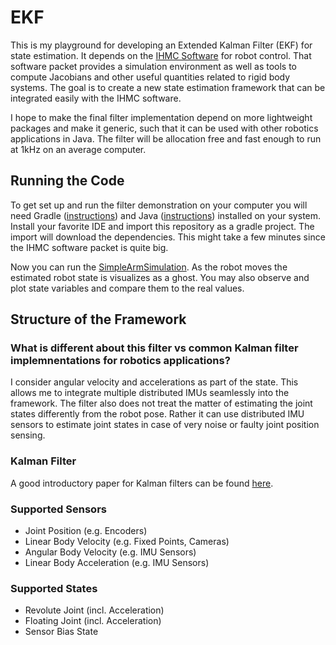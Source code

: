 # EKF

This is my playground for developing an Extended Kalman Filter (EKF) for state estimation. It depends on the [IHMC Software](https://github.com/ihmcrobotics/ihmc-open-robotics-software) for robot control. That software packet provides a simulation environment as well as tools to compute Jacobians and other useful quantities related to rigid body systems. The goal is to create a new state estimation framework that can be integrated easily with the IHMC software.

I hope to make the final filter implementation depend on more lightweight packages and make it generic, such that it can be used with other robotics applications in Java. The filter will be allocation free and fast enough to run at 1kHz on an average computer.

## Running the Code

To get set up and run the filter demonstration on your computer you will need Gradle ([instructions](https://ihmcrobotics.github.io/documentation/10-installation/01-gradle/00-installing-gradle/)) and Java ([instructions](([instructions]()))) installed on your system. Install your favorite IDE and import this repository as a gradle project. The import will download the dependencies. This might take a few minutes since the IHMC software packet is quite big.

Now you can run the [SimpleArmSimulation](https://github.com/georgwi/EKF/blob/master/src/us/ihmc/ekf/robots/SimpleArmSimulation.java). As the robot moves the estimated robot state is visualizes as a ghost. You may also observe and plot state variables and compare them to the real values.

## Structure of the Framework

### What is different about this filter vs common Kalman filter implemnentations for robotics applications?

I consider angular velocity and accelerations as part of the state. This allows me to integrate multiple distributed IMUs seamlessly into the framework. The filter also does not treat the matter of estimating the joint states differently from the robot pose. Rather it can use distributed IMU sensors to estimate joint states in case of very noise or faulty joint position sensing.

### Kalman Filter
A good introductory paper for Kalman filters can be found [here](https://www.cs.unc.edu/~welch/media/pdf/kalman_intro.pdf).

### Supported Sensors
 - Joint Position (e.g. Encoders)
 - Linear Body Velocity (e.g. Fixed Points, Cameras)
 - Angular Body Velocity (e.g. IMU Sensors)
 - Linear Body Acceleration (e.g. IMU Sensors)
 
### Supported States
 - Revolute Joint (incl. Acceleration)
 - Floating Joint (incl. Acceleration)
 - Sensor Bias State
